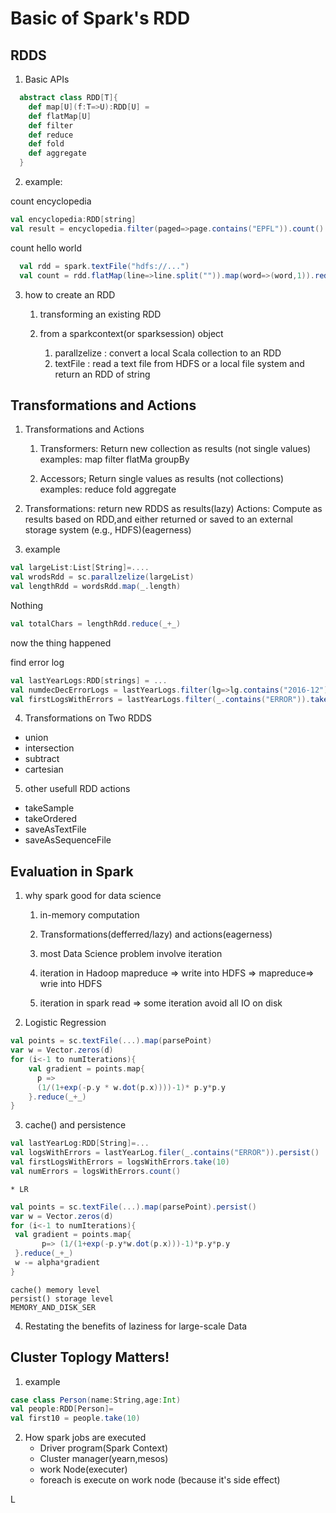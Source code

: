 # Basic of Spark's RDD 
## RDDS
1. Basic APIs 
```scala
  abstract class RDD[T]{
    def map[U](f:T=>U):RDD[U] =
    def flatMap[U]
    def filter
    def reduce
    def fold
    def aggregate
  }
```
2. example:

count encyclopedia
```scala
val encyclopedia:RDD[string]
val result = encyclopedia.filter(paged=>page.contains("EPFL")).count()
```
count hello world
```scala
  val rdd = spark.textFile("hdfs://...")
  val count = rdd.flatMap(line=>line.split("")).map(word=>(word,1)).reduceByKey(_+_)
```

3. how to create an RDD

    1. transforming an existing RDD
  
    2. from a sparkcontext(or sparksession) object
  
        1. parallzelize : convert a local Scala collection to an RDD
        2. textFile : read a text file from HDFS or a local file system and return an RDD of string
    
## Transformations and Actions

1.  Transformations and Actions
    1.  Transformers: Return new collection as results (not single values) examples: map filter flatMa groupBy

    2. Accessors; Return single values as results (not collections)
    examples: reduce fold aggregate
    
2. Transformations: return new RDDS as results(lazy)
    Actions: Compute as results based on RDD,and either returned or saved to an external storage system (e.g., HDFS)(eagerness)
3.  example
```scala
val largeList:List[String]=....
val wrodsRdd = sc.parallzelize(largeList)
val lengthRdd = wordsRdd.map(_.length)
```
  Nothing
```scala
val totalChars = lengthRdd.reduce(_+_)
```
  now the thing happened

  find error log
```scala
val lastYearLogs:RDD[strings] = ...
val numdecDecErrorLogs = lastYearLogs.filter(lg=>lg.contains("2016-12")&&lg.contains("error")).count()
val firstLogsWithErrors = lastYearLogs.filter(_.contains("ERROR")).take(10)
```

4. Transformations on Two RDDS
  * union
  * intersection
  * subtract
  * cartesian 
  
5. other usefull RDD actions
  * takeSample
  * takeOrdered
  * saveAsTextFile
  * saveAsSequenceFile

## Evaluation in Spark

1. why spark good for data science
    1. in-memory computation 
    2. Transformations(defferred/lazy) and  actions(eagerness)

    3. most Data Science problem involve iteration
    
    4. iteration in Hadoop
    mapreduce => write into HDFS => mapreduce=> wrie into HDFS
    
    5. iteration in spark
      read => some iteration
      avoid all IO on disk
      
2. Logistic Regression
```scala
val points = sc.textFile(...).map(parsePoint)
var w = Vector.zeros(d)
for (i<-1 to numIterations){
    val gradient = points.map{
      p =>
      (1/(1+exp(-p.y * w.dot(p.x))))-1)* p.y*p.y
    }.reduce(_+_)
}
```  
3. cache() and persistence
```scala
val lastYearLog:RDD[String]=...
val logsWithErrors = lastYearLog.filer(_.contains("ERROR")).persist()
val firstLogsWithErrors = logsWithErrors.take(10)
val numErrors = logsWithErrors.count()
```
    * LR
 ```scala
val points = sc.textFile(...).map(parsePoint).persist()
var w = Vector.zeros(d)
for (i<-1 to numIterations){
  val gradient = points.map{
        p=> (1/(1+exp(-p.y*w.dot(p.x)))-1)*p.y*p.y 
  }.reduce(_+_)
  w -= alpha*gradient
}
```
    cache() memory level
    persist() storage level
    MEMORY_AND_DISK_SER  
    
4. Restating the benefits of laziness for large-scale Data

## Cluster Toplogy Matters!

1. example
```scala
case class Person(name:String,age:Int)
val people:RDD[Person]=
val first10 = people.take(10)
```
2. How spark jobs are executed
    * Driver program(Spark Context)
    * Cluster manager(yearn,mesos)
    * work Node(executer)
    * foreach is execute on work node (because it's side effect)




















































L  
